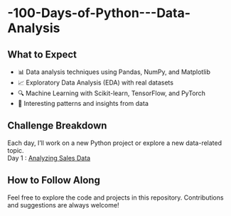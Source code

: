 # -100-Days-of-Python---Data-Analysis
## What to Expect
- 📊 Data analysis techniques using Pandas, NumPy, and Matplotlib
- 📈 Exploratory Data Analysis (EDA) with real datasets
- 🔍 Machine Learning with Scikit-learn, TensorFlow, and PyTorch
- 🧠 Interesting patterns and insights from data
## Challenge Breakdown
Each day, I’ll work on a new Python project or explore a new data-related topic.  
Day 1 : [Analyzing Sales Data](https://github.com/ragavi-ashok/100-Days-of-Python-Data-Analysis/blob/main/100-Days-of-Python-Data-Analysis/day-001/day001.ipynb)
## How to Follow Along
Feel free to explore the code and projects in this repository. Contributions and suggestions are always welcome!
